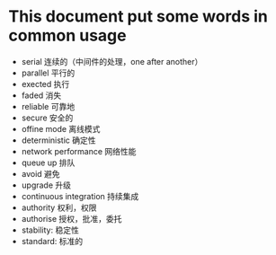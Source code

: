 # This document put some words in common usage

- serial 连续的（中间件的处理，one after another）
- parallel 平行的
- exected 执行
- faded 消失
- reliable 可靠地
- secure 安全的
- offine mode 离线模式
- deterministic 确定性
- network performance 网络性能
- queue up 排队
- avoid 避免
- upgrade 升级
- continuous integration 持续集成
- authority 权利，权限
- authorise 授权，批准，委托
- stability: 稳定性
- standard: 标准的